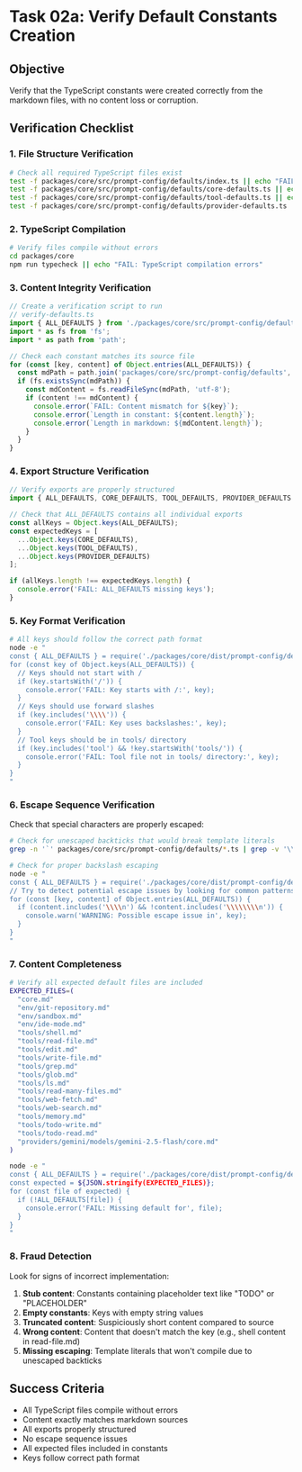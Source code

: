# Task 02a: Verify Default Constants Creation

## Objective

Verify that the TypeScript constants were created correctly from the markdown files, with no content loss or corruption.

## Verification Checklist

### 1. File Structure Verification

```bash
# Check all required TypeScript files exist
test -f packages/core/src/prompt-config/defaults/index.ts || echo "FAIL: index.ts missing"
test -f packages/core/src/prompt-config/defaults/core-defaults.ts || echo "FAIL: core-defaults.ts missing"
test -f packages/core/src/prompt-config/defaults/tool-defaults.ts || echo "FAIL: tool-defaults.ts missing"
test -f packages/core/src/prompt-config/defaults/provider-defaults.ts || echo "FAIL: provider-defaults.ts missing"
```

### 2. TypeScript Compilation

```bash
# Verify files compile without errors
cd packages/core
npm run typecheck || echo "FAIL: TypeScript compilation errors"
```

### 3. Content Integrity Verification

```typescript
// Create a verification script to run
// verify-defaults.ts
import { ALL_DEFAULTS } from './packages/core/src/prompt-config/defaults';
import * as fs from 'fs';
import * as path from 'path';

// Check each constant matches its source file
for (const [key, content] of Object.entries(ALL_DEFAULTS)) {
  const mdPath = path.join('packages/core/src/prompt-config/defaults', key);
  if (fs.existsSync(mdPath)) {
    const mdContent = fs.readFileSync(mdPath, 'utf-8');
    if (content !== mdContent) {
      console.error(`FAIL: Content mismatch for ${key}`);
      console.error(`Length in constant: ${content.length}`);
      console.error(`Length in markdown: ${mdContent.length}`);
    }
  }
}
```

### 4. Export Structure Verification

```typescript
// Verify exports are properly structured
import { ALL_DEFAULTS, CORE_DEFAULTS, TOOL_DEFAULTS, PROVIDER_DEFAULTS } from './defaults';

// Check that ALL_DEFAULTS contains all individual exports
const allKeys = Object.keys(ALL_DEFAULTS);
const expectedKeys = [
  ...Object.keys(CORE_DEFAULTS),
  ...Object.keys(TOOL_DEFAULTS),
  ...Object.keys(PROVIDER_DEFAULTS)
];

if (allKeys.length !== expectedKeys.length) {
  console.error('FAIL: ALL_DEFAULTS missing keys');
}
```

### 5. Key Format Verification

```bash
# All keys should follow the correct path format
node -e "
const { ALL_DEFAULTS } = require('./packages/core/dist/prompt-config/defaults');
for (const key of Object.keys(ALL_DEFAULTS)) {
  // Keys should not start with /
  if (key.startsWith('/')) {
    console.error('FAIL: Key starts with /:', key);
  }
  // Keys should use forward slashes
  if (key.includes('\\\\')) {
    console.error('FAIL: Key uses backslashes:', key);
  }
  // Tool keys should be in tools/ directory
  if (key.includes('tool') && !key.startsWith('tools/')) {
    console.error('FAIL: Tool file not in tools/ directory:', key);
  }
}
"
```

### 6. Escape Sequence Verification

Check that special characters are properly escaped:
```bash
# Check for unescaped backticks that would break template literals
grep -n '`' packages/core/src/prompt-config/defaults/*.ts | grep -v '\\`' | grep -v '^[^:]*:[^:]*:`' && echo "FAIL: Unescaped backticks found"

# Check for proper backslash escaping
node -e "
const { ALL_DEFAULTS } = require('./packages/core/dist/prompt-config/defaults');
// Try to detect potential escape issues by looking for common patterns
for (const [key, content] of Object.entries(ALL_DEFAULTS)) {
  if (content.includes('\\\\n') && !content.includes('\\\\\\\\n')) {
    console.warn('WARNING: Possible escape issue in', key);
  }
}
"
```

### 7. Content Completeness

```bash
# Verify all expected default files are included
EXPECTED_FILES=(
  "core.md"
  "env/git-repository.md"
  "env/sandbox.md"
  "env/ide-mode.md"
  "tools/shell.md"
  "tools/read-file.md"
  "tools/edit.md"
  "tools/write-file.md"
  "tools/grep.md"
  "tools/glob.md"
  "tools/ls.md"
  "tools/read-many-files.md"
  "tools/web-fetch.md"
  "tools/web-search.md"
  "tools/memory.md"
  "tools/todo-write.md"
  "tools/todo-read.md"
  "providers/gemini/models/gemini-2.5-flash/core.md"
)

node -e "
const { ALL_DEFAULTS } = require('./packages/core/dist/prompt-config/defaults');
const expected = ${JSON.stringify(EXPECTED_FILES)};
for (const file of expected) {
  if (!ALL_DEFAULTS[file]) {
    console.error('FAIL: Missing default for', file);
  }
}
"
```

### 8. Fraud Detection

Look for signs of incorrect implementation:

1. **Stub content**: Constants containing placeholder text like "TODO" or "PLACEHOLDER"
2. **Empty constants**: Keys with empty string values
3. **Truncated content**: Suspiciously short content compared to source
4. **Wrong content**: Content that doesn't match the key (e.g., shell content in read-file.md)
5. **Missing escaping**: Template literals that won't compile due to unescaped backticks

## Success Criteria

- All TypeScript files compile without errors
- Content exactly matches markdown sources
- All exports properly structured
- No escape sequence issues
- All expected files included in constants
- Keys follow correct path format